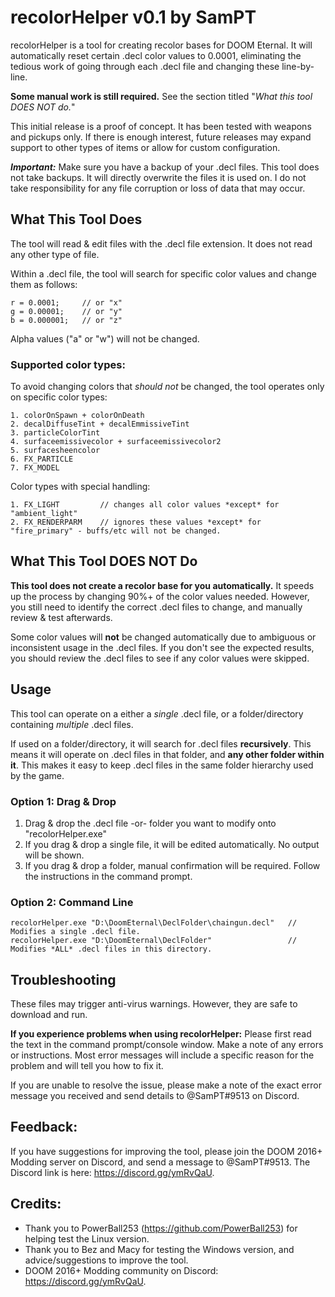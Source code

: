 # recolorHelper v0.1 by SamPT

recolorHelper is a tool for creating recolor bases for DOOM Eternal. It will automatically reset certain .decl color values to 0.0001, eliminating the tedious work of going through each .decl file and changing these line-by-line. 

**Some manual work is still required.** See the section titled "*What this tool DOES NOT do.*"

This initial release is a proof of concept. It has been tested with weapons and pickups only. If there is enough interest, future releases may expand support to other types of items or allow for custom configuration. 

__*Important:*__ Make sure you have a backup of your .decl files. This tool does not take backups. It will directly overwrite the files it is used on. I do not take responsibility for any file corruption or loss of data that may occur.

## What This Tool Does

The tool will read & edit files with the .decl file extension. It does not read any other type of file.

Within a .decl file, the tool will search for specific color values and change them as follows:

```
r = 0.0001;     // or "x"
g = 0.00001;    // or "y"
b = 0.000001;   // or "z"
```

Alpha values ("a" or "w") will not be changed.

### Supported color types:

To avoid changing colors that *should not* be changed, the tool operates only on specific color types:

```
1. colorOnSpawn + colorOnDeath
2. decalDiffuseTint + decalEmmissiveTint
3. particleColorTint
4. surfaceemissivecolor + surfaceemissivecolor2
5. surfacesheencolor
6. FX_PARTICLE
7. FX_MODEL
```

Color types with special handling:

```
1. FX_LIGHT         // changes all color values *except* for "ambient_light"
2. FX_RENDERPARM    // ignores these values *except* for "fire_primary" - buffs/etc will not be changed.
```

## What This Tool DOES NOT Do

**This tool does not create a recolor base for you automatically.** It speeds up the process by changing 90%+ of the color values needed. However, you still need to identify the correct .decl files to change, and manually review & test afterwards.

Some color values will **not** be changed automatically due to ambiguous or inconsistent usage in the .decl files. If you don't see the expected results, you should review the .decl files to see if any color values were skipped. 

## Usage 

This tool can operate on a either a *single* .decl file, or a folder/directory containing *multiple* .decl files.

If used on a folder/directory, it will search for .decl files **recursively**. This means it will operate on .decl files in that folder, and **any other folder within it**. This makes it easy to keep .decl files in the same folder hierarchy used by the game. 

### Option 1: Drag & Drop

1. Drag & drop the .decl file -or- folder you want to modify onto "recolorHelper.exe"
2. If you drag & drop a single file, it will be edited automatically. No output will be shown.
3. If you drag & drop a folder, manual confirmation will be required. Follow the instructions in the command prompt.

### Option 2: Command Line
 
```
recolorHelper.exe "D:\DoomEternal\DeclFolder\chaingun.decl"   // Modifies a single .decl file.
recolorHelper.exe "D:\DoomEternal\DeclFolder"                 // Modifies *ALL* .decl files in this directory.
```

## Troubleshooting

These files may trigger anti-virus warnings. However, they are safe to download and run.

**If you experience problems when using recolorHelper:** Please first read the text in the command prompt/console window. Make a note of any errors or instructions. Most error messages will include a specific reason for the problem and will tell you how to fix it.

If you are unable to resolve the issue, please make a note of the exact error message you received and send details to @SamPT#9513 on Discord. 

## Feedback:

If you have suggestions for improving the tool, please join the DOOM 2016+ Modding server on Discord, and send a message to @SamPT#9513. The Discord link is here: https://discord.gg/ymRvQaU.

## Credits:

- Thank you to PowerBall253 (https://github.com/PowerBall253) for helping test the Linux version.
- Thank you to Bez and Macy for testing the Windows version, and advice/suggestions to improve the tool.
- DOOM 2016+ Modding community on Discord: https://discord.gg/ymRvQaU.
